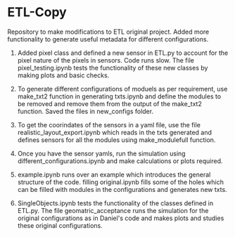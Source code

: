 # ETL-Copy

Repository to make modifications to ETL original project. Added more functionality to generate useful metadata for different configurations. 

1. Added pixel class and defined a new sensor in ETL.py to account for the pixel nature of the pixels in sensors. Code runs slow. The file pixel_testing.ipynb tests the functionality of these new classes by making plots and basic checks. 

2. To generate different configurations of moduels as per requirement, use make_txt2 function in generating txts.ipynb and define the modules to be removed and remove them from the output of the make_txt2 function. Saved the files in new_configs folder. 

3. To get the coorindates of the sensors in a yaml file, use the file realistic_layout_export.ipynb which reads in the txts generated and defines sensors for all the modules using make_modulefull function.

4. Once you have the sensor yamls, run the simulation using different_configurations.ipynb and make calculations or plots required. 

5. example.ipynb runs over an example which introduces the general structure of the code. filling original.ipynb fills some of the holes which can be filled with modules in the configurations and generates new txts. 

6. SingleObjects.ipynb tests the functionality of the classes defined in ETL.py. The file geomatric_acceptance runs the simulation for the original configurations as in Daniel's code and makes plots and studies these original configurations. 



